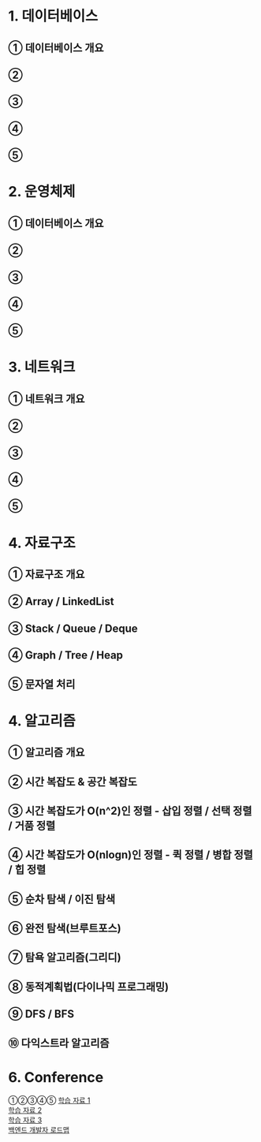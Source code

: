 # 1. 데이터베이스
## ① 데이터베이스 개요
## ② 
## ③ 
## ④ 
## ⑤ 
#

# 2. 운영체제
## ① 데이터베이스 개요
## ② 
## ③ 
## ④ 
## ⑤ 
#

# 3. 네트워크
## ① 네트워크 개요
## ② 
## ③ 
## ④ 
## ⑤ 
#

# 4. 자료구조
## ① 자료구조 개요
## ② Array / LinkedList
## ③ Stack / Queue / Deque
## ④ Graph / Tree / Heap
## ⑤ 문자열 처리
#

# 4. 알고리즘
## ① 알고리즘 개요
## ② 시간 복잡도 & 공간 복잡도
## ③ 시간 복잡도가 O(n^2)인 정렬 - 삽입 정렬 / 선택 정렬 / 거품 정렬
## ④ 시간 복잡도가 O(nlogn)인 정렬 - 퀵 정렬 / 병합 정렬 / 힙 정렬
## ⑤ 순차 탐색 / 이진 탐색
## ⑥ 완전 탐색(브루트포스)
## ⑦ 탐욕 알고리즘(그리디)
## ⑧ 동적계획법(다이나믹 프로그래밍)
## ⑨ DFS / BFS
## ⑩ 다익스트라 알고리즘
#

# 6. Conference
①②③④⑤
[학습 자료 1](https://github.com/JaeYeopHan/Interview_Question_for_Beginner)  
[학습 자료 2](https://gyoogle.dev/blog/)  
[학습 자료 3](https://www.notion.so/Guide-b0c0d2c343f24ba5bb274e21630117b2#f31d028355474f3eba3c3039755fc9ee)  
[백엔드 개발자 로드맵](https://roadmap.sh/backend)  
